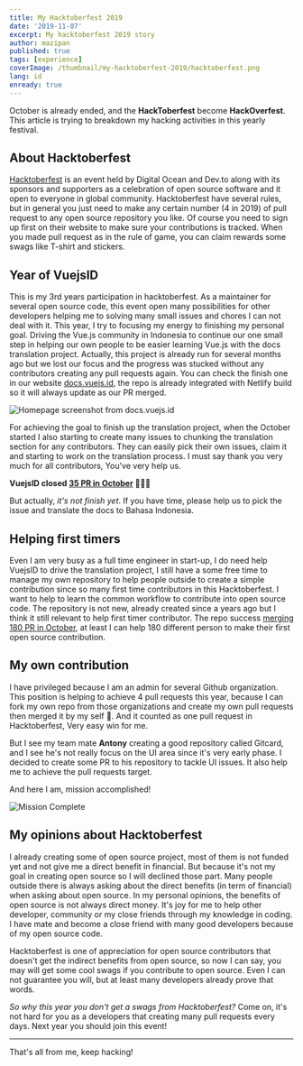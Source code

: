 ```yaml
---
title: My Hacktoberfest 2019
date: '2019-11-07'
excerpt: My hacktoberfest 2019 story
author: mazipan
published: true
tags: [experience]
coverImage: /thumbnail/my-hacktoberfest-2019/hacktoberfest.png
lang: id
enready: true
---
```


October is already ended, and the **HackToberfest** become **HackOverfest**. This article is trying to breakdown my hacking activities in this yearly festival.

## About Hacktoberfest

[Hacktoberfest](https://hacktoberfest.digitalocean.com/) is an event held by Digital Ocean and Dev.to along with its sponsors and supporters as a celebration of open source software and it open to everyone in global community.
Hacktoberfest have several rules, but in general you just need to make any certain number (4 in 2019) of pull request to any open source repository you like.
Of course you need to sign up first on their website to make sure your contributions is tracked.
When you made pull request as in the rule of game, you can claim rewards some swags like T-shirt and stickers.

## Year of VuejsID

This is my 3rd years participation in hacktoberfest.
As a maintainer for several open source code, this event open many possibilities for other developers helping me to solving many small issues and chores I can not deal with it.
This year, I try to focusing my energy to finishing my personal goal. Driving the Vue.js community in Indonesia to continue our one small step in helping our own people to be easier learning Vue.js with the docs translation project.
Actually, this project is already run for several months ago but we lost our focus and the progress was stucked without any contributors creating any pull requests again.
You can check the finish one in our website [docs.vuejs.id](https://docs.vuejs.id), the repo is already integrated with Netlify build so it will always update as our PR merged.

![Homepage screenshot from docs.vuejs.id](/thumbnail/my-hacktoberfest-2019/docs-vuejs-id.png)

For achieving the goal to finish up the translation project, when the October started I also starting to create many issues to chunking the translation section for any contributors.
They can easily pick their own issues, claim it and starting to work on the translation process.
I must say thank you very much for all contributors, You've very help us.

**VuejsID closed [35 PR in October](https://github.com/vuejs-id/docs/pulls?utf8=%E2%9C%93&q=is%3Apr+merged%3A2019-10-01..2019-11-01+) 🥳🥳🥳**

But actually, _it's not finish yet_. If you have time, please help us to pick the issue and translate the docs to Bahasa Indonesia.

## Helping first timers

Even I am very busy as a full time engineer in start-up, I do need help VuejsID to drive the translation project, I still have a some free time to manage my own repository to help people outside to create a simple contribution since so many first time contributors in this Hacktoberfest.
I want to help to learn the common workflow to contribute into open source code.
The repository is not new, already created since a years ago but I think it still relevant to help first timer contributor.
The repo success [merging 180 PR in October](https://github.com/mazipan/hello-open-source/pulls?utf8=%E2%9C%93&q=is%3Apr+merged%3A2019-10-01..2019-11-01+), at least I can help 180 different person to make their first open source contribution.

## My own contribution

I have privileged because I am an admin for several Github organization.
This position is helping to achieve 4 pull requests this year, because I can fork my own repo from those organizations and create my own pull requests then merged it by my self 🤣.
And it counted as one pull request in Hacktoberfest, Very easy win for me.

But I see my team mate **Antony** creating a good repository called Gitcard, and I see he's not really focus on the UI area since it's very early phase.
I decided to create some PR to his repository to tackle UI issues. It also help me to achieve the pull requests target.

And here I am, mission accomplished!

![Mission Complete](/thumbnail/my-hacktoberfest-2019/hacktoberfest-completed.png)

## My opinions about Hacktoberfest

I already creating some of open source project, most of them is not funded yet and not give me a direct benefit in financial.
But because it's not my goal in creating open source so I will declined those part.
Many people outside there is always asking about the direct benefits (in term of financial) when asking about open source.
In my personal opinions, the benefits of open source is not always direct money.
It's joy for me to help other developer, community or my close friends through my knowledge in coding.
I have mate and become a close friend with many good developers because of my open source code.

Hacktoberfest is one of appreciation for open source contributors that doesn't get the indirect benefits from open source, so now I can say, you may will get some cool swags if you contribute to open source.
Even I can not guarantee you will, but at least many developers already prove that words.

_So why this year you don't get a swags from Hacktoberfest?_
Come on, it's not hard for you as a developers that creating many pull requests every days.
Next year you should join this event!

---

That's all from me, keep hacking!
